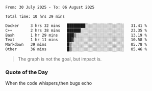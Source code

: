 <!--START_SECTION:waka-->

```txt
From: 30 July 2025 - To: 06 August 2025

Total Time: 10 hrs 39 mins

Docker     3 hrs 32 mins   ████████░░░░░░░░░░░░░░░░░   31.41 %
C++        2 hrs 38 mins   ██████░░░░░░░░░░░░░░░░░░░   23.35 %
Bash       1 hr 29 mins    ███▒░░░░░░░░░░░░░░░░░░░░░   13.19 %
Text       1 hr 11 mins    ██▓░░░░░░░░░░░░░░░░░░░░░░   10.58 %
Markdown   39 mins         █▒░░░░░░░░░░░░░░░░░░░░░░░   05.78 %
Other      36 mins         █▒░░░░░░░░░░░░░░░░░░░░░░░   05.46 %
```

<!--END_SECTION:waka--> 
> The graph is not the goal, but impact is.

### Quote of the Day
When the code whispers,then bugs echo
